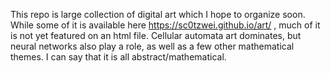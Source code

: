 This repo is large collection of digital art which I hope to organize soon. While some of it is available here https://sc0tzwei.github.io/art/ , much of it is not yet featured on an html file. Cellular automata art dominates, but neural networks also play a role, as well as a few other mathematical themes. I can say that it is all abstract/mathematical. 
